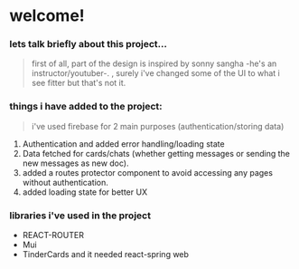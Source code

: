 # welcome!

### lets talk briefly about this project...

> first of all, part of the design is inspired by sonny sangha -he's an instructor/youtuber-.
> , surely i've changed some of the UI to what i see fitter but that's not it.

### things i have added to the project:

> i've used firebase for 2 main purposes (authentication/storing data)

1. Authentication and added error handling/loading state
2. Data fetched for cards/chats (whether getting messages or sending the new messages as new doc).
3. added a routes protector component to avoid accessing any pages without authentication.
4. added loading state for better UX

### libraries i've used in the project

- REACT-ROUTER
- Mui
- TinderCards and it needed react-spring web
